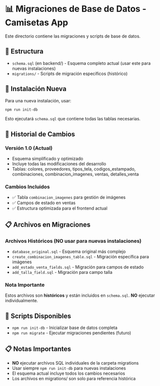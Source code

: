 # 📊 Migraciones de Base de Datos - Camisetas App

Este directorio contiene las migraciones y scripts de base de datos.

## 📁 Estructura

- `schema.sql` (en backend/) - Esquema completo actual (usar este para nuevas instalaciones)
- `migrations/` - Scripts de migración específicos (histórico)

## 🚀 Instalación Nueva

Para una nueva instalación, usar:

```bash
npm run init-db
```

Esto ejecutará `schema.sql` que contiene todas las tablas necesarias.

## 📝 Historial de Cambios

### Versión 1.0 (Actual)
- Esquema simplificado y optimizado
- Incluye todas las modificaciones del desarrollo
- Tablas: colores, proveedores, tipos_tela, codigos_estampado, combinaciones, combinacion_imagenes, ventas, detalles_venta

### Cambios Incluidos
- ✅ Tabla `combinacion_imagenes` para gestión de imágenes
- ✅ Campos de estado en ventas
- ✅ Estructura optimizada para el frontend actual

## 📋 Archivos en Migraciones

### Archivos Históricos (NO usar para nuevas instalaciones)
- `database_original.sql` - Esquema original más complejo
- `create_combinacion_imagenes_table.sql` - Migración específica para imágenes
- `add_estado_venta_fields.sql` - Migración para campos de estado
- `add_talla_field.sql` - Migración para campo talla

### Nota Importante
Estos archivos son **históricos** y están incluidos en `schema.sql`. **NO** ejecutar individualmente.

## 🔧 Scripts Disponibles

- `npm run init-db` - Inicializar base de datos completa
- `npm run migrate` - Ejecutar migraciones pendientes (futuro)

## 📋 Notas Importantes

- **NO** ejecutar archivos SQL individuales de la carpeta migrations
- Usar siempre `npm run init-db` para nuevas instalaciones
- El esquema actual incluye todos los cambios necesarios
- Los archivos en migrations/ son solo para referencia histórica 